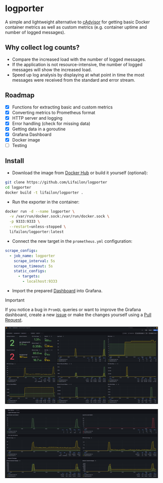# logporter

A simple and lightweight alternative to [cAdvisor](https://github.com/google/cadvisor) for getting basic Docker container metrics as well as custom metrics (e.g. container uptime and number of logged messages).

## Why collect log counts?

- Compare the increased load with the number of logged messages.
- If the application is not resource-intensive, the number of logged messages will show the increased load.
- Speed ​​up log analysis by displaying at what point in time the most messages were received from the standard and error stream.

## Roadmap

- [x] Functions for extracting basic and custom metrics
- [x] Converting metrics to Prometheus format
- [X] HTTP server and logging
- [X] Error handling (check for missing data)
- [X] Getting data in a goroutine
- [X] Grafana Dashboard
- [X] Docker image
- [ ] Testing

## Install

- Download the image from [Docker Hub](https://hub.docker.com/r/lifailon/logporter) or build it yourself (optional):

```bash
git clone https://github.com/Lifailon/logporter
cd logporter
docker build -t lifailon/logporter .
```

- Run the exporter in the container:

```bash
docker run -d --name logporter \
  -v /var/run/docker.sock:/var/run/docker.sock \
  -p 9333:9333 \
  --restart=unless-stopped \
  lifailon/logporter:latest
```

- Connect the new target in the `prometheus.yml` configuration:

```yml
scrape_configs:
  - job_name: logporter
    scrape_interval: 5s
    scrape_timeout: 5s
    static_configs:
      - targets:
        - localhost:9333
```

- Import the prepared [Dashboard](cfg/grafana-dashboard.json) into Grafana.

> [!IMPORTANT]
> If you notice a bug in `PromQL` queries or want to improve the Grafana dashboard, create a new [issue](https://github.com/Lifailon/logporter/issues) or make the changes yourself using a [Pull Request](https://github.com/Lifailon/logporter/pulls).

![](/img/basic-metrics.jpg)

![](/img/other-metrics.jpg)
